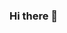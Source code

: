 ### Hi there 👋

<!--
**Gaba0022/Gaba0022** is a ✨ _special_ ✨ repository because its `README.md` (this file) appears on your GitHub profile.

Here are some ideas to get you started:

- 🔭 Hoje trabalho com Estágiario de TI
- 🌱 Estudando C#
- 📫 Contate-me no email: gabriemartinh02@gmail.com

